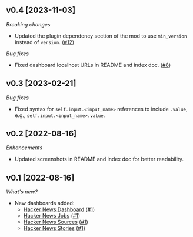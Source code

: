 ## v0.4 [2023-11-03]

_Breaking changes_

- Updated the plugin dependency section of the mod to use `min_version` instead of `version`. ([#12](https://github.com/turbot/steampipe-mod-hackernews-insights/pull/12))

_Bug fixes_

- Fixed dashboard localhost URLs in README and index doc. ([#8](https://github.com/turbot/steampipe-mod-hackernews-insights/pull/8))

## v0.3 [2023-02-21]

_Bug fixes_

- Fixed syntax for `self.input.<input_name>` references to include `.value`, e.g., `self.input.<input_name>.value`.

## v0.2 [2022-08-16]

_Enhancements_

- Updated screenshots in README and index doc for better readability.

## v0.1 [2022-08-16]

_What's new?_

- New dashboards added:
  - [Hacker News Dashboard](https://hub.steampipe.io/mods/turbot/hackernews_insights/dashboards/dashboard.hackernews_dashboard) ([#1](https://github.com/turbot/steampipe-mod-hackernews-insights/pull/1))
  - [Hacker News Jobs](https://hub.steampipe.io/mods/turbot/hackernews_insights/dashboards/dashboard.hackernews_jobs) ([#1](https://github.com/turbot/steampipe-mod-hackernews-insights/pull/1))
  - [Hacker News Sources](https://hub.steampipe.io/mods/turbot/hackernews_insights/dashboards/dashboard.hackernews_sources) ([#1](https://github.com/turbot/steampipe-mod-hackernews-insights/pull/1))
  - [Hacker News Stories](https://hub.steampipe.io/mods/turbot/hackernews_insights/dashboards/dashboard.hackernews_stories) ([#1](https://github.com/turbot/steampipe-mod-hackernews-insights/pull/1))
